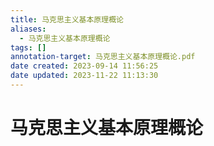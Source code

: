 ```yaml
---
title: 马克思主义基本原理概论
aliases:
  - 马克思主义基本原理概论
tags: []
annotation-target: 马克思主义基本原理概论.pdf
date created: 2023-09-14 11:56:25
date updated: 2023-11-22 11:13:30
---
```


# 马克思主义基本原理概论
